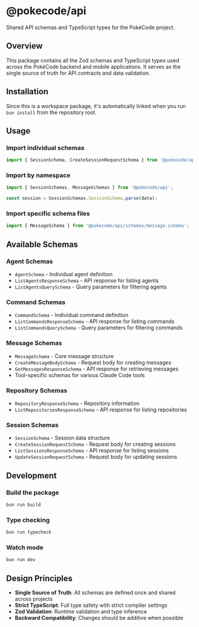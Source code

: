 # @pokecode/api

Shared API schemas and TypeScript types for the PokéCode project.

## Overview

This package contains all the Zod schemas and TypeScript types used across the PokéCode backend and mobile applications. It serves as the single source of truth for API contracts and data validation.

## Installation

Since this is a workspace package, it's automatically linked when you run `bun install` from the repository root.

## Usage

### Import individual schemas

```typescript
import { SessionSchema, CreateSessionRequestSchema } from '@pokecode/api';
```

### Import by namespace

```typescript
import { SessionSchemas, MessageSchemas } from '@pokecode/api';

const session = SessionSchemas.SessionSchema.parse(data);
```

### Import specific schema files

```typescript
import { MessageSchema } from '@pokecode/api/schemas/message.schema';
```

## Available Schemas

### Agent Schemas
- `AgentSchema` - Individual agent definition
- `ListAgentsResponseSchema` - API response for listing agents
- `ListAgentsQuerySchema` - Query parameters for filtering agents

### Command Schemas  
- `CommandSchema` - Individual command definition
- `ListCommandsResponseSchema` - API response for listing commands
- `ListCommandsQuerySchema` - Query parameters for filtering commands

### Message Schemas
- `MessageSchema` - Core message structure
- `CreateMessageBodySchema` - Request body for creating messages
- `GetMessagesResponseSchema` - API response for retrieving messages
- Tool-specific schemas for various Claude Code tools

### Repository Schemas
- `RepositoryResponseSchema` - Repository information
- `ListRepositoriesResponseSchema` - API response for listing repositories

### Session Schemas
- `SessionSchema` - Session data structure
- `CreateSessionRequestSchema` - Request body for creating sessions
- `ListSessionsResponseSchema` - API response for listing sessions
- `UpdateSessionRequestSchema` - Request body for updating sessions

## Development

### Build the package

```bash
bun run build
```

### Type checking

```bash
bun run typecheck
```

### Watch mode

```bash
bun run dev
```

## Design Principles

- **Single Source of Truth**: All schemas are defined once and shared across projects
- **Strict TypeScript**: Full type safety with strict compiler settings
- **Zod Validation**: Runtime validation and type inference
- **Backward Compatibility**: Changes should be additive when possible